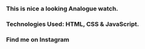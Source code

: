 ### This is nice a looking Analogue watch.

### Technologies Used: HTML, CSS & JavaScript.

### Find me on Instagram
